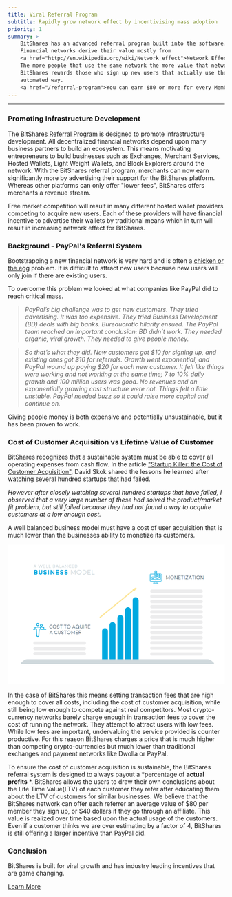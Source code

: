 ```yaml
---
title: Viral Referral Program
subtitle: Rapidly grow network effect by incentivising mass adoption
priority: 1
summary: >
    BitShares has an advanced referral program built into the software.
    Financial networks derive their value mostly from
    <a href="http://en.wikipedia.org/wiki/Network_effect">Network Effect</a>.
    The more people that use the same network the more value that network has to the users.
    BitShares rewards those who sign up new users that actually use the network and does so in a fully transparent and
    automated way.
    <a href="/referral-program">You can earn $80 or more for every Member you sign up</a>.
---
```


--------

### Promoting Infrastructure Development

The [BitShares Referral Program](/referral-program/) is designed to promote infrastructure development.
All decentralized financial networks depend upon many business partners to build an ecosystem.  This means motivating
entrepreneurs to build businesses such as Exchanges, Merchant Services, Hosted Wallets, Light Weight Wallets, and Block
Explorers around the network.   With the BitShares referral program, merchants can now earn significantly more by
advertising their support for the BitShares platform.  Whereas other platforms can only offer "lower fees", BitShares
offers merchants a revenue stream.

Free market competition will result in many different hosted wallet providers competing to acquire new users.   Each of
these providers will have financial incentive to advertise their wallets by traditional means which in turn will result
in increasing network effect for BitShares.

### Background - PayPal's Referral System

Bootstrapping a new financial network is very hard and is often a [chicken or the
egg](http://en.wikipedia.org/wiki/Chicken_or_the_egg) problem.  It is difficult to attract new users because new users
will only join if there are existing users.

To overcome this problem we looked at what companies like PayPal did to reach critical mass.

> <i>PayPal’s big challenge was to get new customers. They tried advertising. It was too expensive. They tried Business
> Development (BD) deals with big banks. Bureaucratic hilarity ensued.  The PayPal team reached an important conclusion:
> BD didn’t work. They needed organic, viral growth. They needed to give people money.</i>

> <i> So that’s what they did. New customers got $10 for signing up, and existing ones got $10 for referrals. Growth
> went exponential, and PayPal wound up paying $20 for each new customer. It felt like things were working and not
> working at the same time; 7 to 10% daily growth and 100 million users was good. No revenues and an exponentially
> growing cost structure were not. Things felt a little unstable. PayPal needed buzz so it could raise more capital and
> continue on.</i>

Giving people money is both expensive and potentially unsustainable, but it has been proven to work.

### Cost of Customer Acquisition vs Lifetime Value of Customer

BitShares recognizes that a sustainable system must be able to cover all operating expenses from cash flow.  In the
article ["Startup Killer: the Cost of Customer Acquisition"](http://www.forentrepreneurs.com/startup-killer/), David
Skok shared the lessons he learned after watching several hundred startups that had failed.

<i>However after closely watching several hundred startups that have failed, I observed that a very large number of
these had solved the product/market fit problem, but still failed because they had not found a way to acquire customers
at a low enough cost.</i>

A well balanced business model must have a cost of user acquisition that is much lower than the businesses ability to
monetize its customers.

<center><img src="/images/wellbalanced.png"/></center>

In the case of BitShares this means setting transaction fees that are high enough to cover all costs, including the cost
of customer acquisition, while still being low enough to compete against real competitors.  Most crypto-currency
networks barely charge enough in transaction fees to cover the cost of running the network.  They attempt to attract
users with low fees.  While low fees are important, undervaluing the service provided is counter productive.  For this
reason BitShares charges a price that is much higher than competing crypto-currencies but much lower than traditional
exchanges and payment networks like Dwolla or PayPal.

To ensure the cost of customer acquisition is sustainable, the BitShares referral system is designed to always payout a
*percentage of **actual profits** *.   BitShares allows the users to draw their own conclusions about the Life Time
Value(LTV) of each customer they refer after educating them about the LTV of customers for similar businesses.   We
believe that the BitShares network can offer each referrer an average value of $80 per member they sign up, or $40
dollars if they go through an affiliate.  This value is realized over time based upon the actual usage of the customers.
Even if a customer thinks we are over estimating by a factor of 4, BitShares is still offering a larger incentive than
PayPal did.

### Conclusion

BitShares is built for viral growth and has industry leading incentives that are game changing.

[Learn More](/referral-program/)

